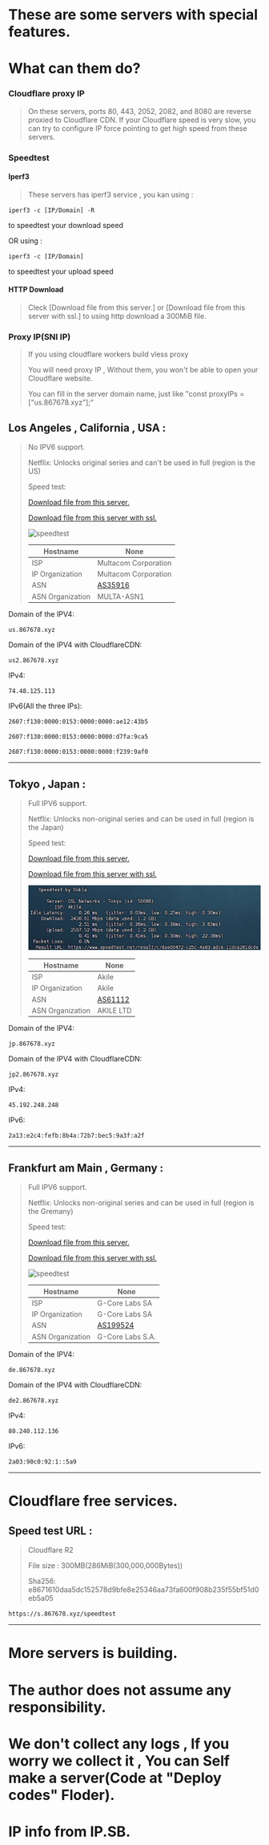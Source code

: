 # These are some servers with special features.
# What can them do?

### Cloudflare proxy IP

> On these servers, ports 80, 443, 2052, 2082, and 8080 are reverse proxied to Cloudflare CDN. If your Cloudflare speed is very slow, you can try to configure IP force pointing to get high speed from these servers.
### Speedtest
#### Iperf3

> These servers has iperf3 service , you kan using :
```
iperf3 -c [IP/Domain] -R
```
to speedtest your download speed

OR using :
```
iperf3 -c [IP/Domain]
```
to speedtest your upload speed
#### HTTP Download
> Cleck [Download file from this server.] or [Download file from this server with ssl.] to using http download a 300MiB file.
### Proxy IP(SNI IP)

> If you using cloudflare workers build vless proxy
>
> You will need proxy IP , Without them, you won't be able to open your Cloudflare website.
>
> You can fill in the server domain name, just like "const proxyIPs = ["us.867678.xyz"];"

## Los Angeles , California , USA :

> No IPV6 support.
>
> Netflix: Unlocks original series and can't be used in full (region is the US)
>
> Speed test:
>
> [Download file from this server.](http://us.867678.xyz:81)
>
> [Download file from this server with ssl.](https://us.867678.xyz:82)
>
> ![](US.png "speedtest")
>
> | Hostname         | None                     |
> | ---------------- | ---------------------------------------- |
> | ISP              | 	Multacom Corporation                         |
> | IP Organization  | 	Multacom Corporation                         |
> | ASN              | [AS35916](https://ip.sb/whois/AS35916) |
> | ASN Organization | 	MULTA-ASN1                         |


Domain of the IPV4:
```
us.867678.xyz
```
Domain of the IPV4 with CloudflareCDN:
```
us2.867678.xyz
```


IPv4:

```
74.48.125.113
```

IPv6(All the three IPs):

```
2607:f130:0000:0153:0000:0000:ae12:43b5
```
```
2607:f130:0000:0153:0000:0000:d7fa:9ca5
```
```
2607:f130:0000:0153:0000:0000:f239:9af0
```

------

## Tokyo , Japan :

> Full IPV6 support.
>
> Netflix: Unlocks non-original series and can be used in full (region is the Japan)
>
> Speed test:
>
> [Download file from this server.](http://jp.867678.xyz:81)
>
> [Download file from this server with ssl.](https://jp.867678.xyz:82)
>
> ![](JP.png "speedtest")
>
> | Hostname         | None                     |
> | ---------------- | ---------------------------------------- |
> | ISP              | 	 	Akile                         |
> | IP Organization  | 	 	Akile                         |
> | ASN              | [AS61112](https://ip.sb/whois/AS61112) |
> | ASN Organization | 	 	AKILE LTD                         |


Domain of the IPV4:
```
jp.867678.xyz
```
Domain of the IPV4 with CloudflareCDN:
```
jp2.867678.xyz
```

IPv4:

```
45.192.248.248
```

IPv6:

```
2a13:e2c4:fefb:8b4a:72b7:bec5:9a3f:a2f
```

------

## Frankfurt am Main , Germany :

> Full IPV6 support.
>
> Netflix: Unlocks non-original series and can be used in full (region is the Gremany)
>
> Speed test:
>
> [Download file from this server.](http://de.867678.xyz:81)
>
> [Download file from this server with ssl.](https://de.867678.xyz:82)
>
> ![](DE.png "speedtest")
>
> | Hostname         | None                     |
> | ---------------- | ---------------------------------------- |
> | ISP              | 	 	 	G-Core Labs SA                         |
> | IP Organization  | 	 	 	G-Core Labs SA                         |
> | ASN              | [AS199524](https://ip.sb/whois/AS199524) |
> | ASN Organization | 	 	G-Core Labs S.A.                         |


Domain of the IPV4:
```
de.867678.xyz
```
Domain of the IPV4 with CloudflareCDN:
```
de2.867678.xyz
```

IPv4:

```
80.240.112.136
```

IPv6:

```
2a03:90c0:92:1::5a9
```

------


# Cloudflare free services.

## Speed test URL :

> Cloudflare R2 
>
> File size : 300MB(286MiB(300,000,000Bytes))
>
> Sha256: e8671610daa5dc152578d9bfe8e25346aa73fa600f908b235f55bf51d0eb5a05 

```
https://s.867678.xyz/speedtest
```

------


# More servers is building.

# The author does not assume any responsibility.

# We don't collect any logs , If you worry we collect it , You can Self make a server(Code at "Deploy codes" Floder).

# IP info from IP.SB.
